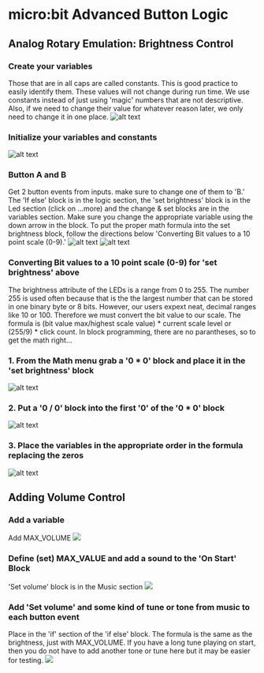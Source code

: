 # micro:bit Advanced Button Logic
## Analog Rotary Emulation: Brightness Control
### Create your variables
Those that are in all caps are called constants. This is good practice to easily identify them. These values will not change during run time. We use constants instead of just using 'magic' numbers that are not descriptive. Also, if we need to change their value for whatever reason later, we only need to change it in one place.
![alt text](https://github.com/SAYbaw/Gotham/blob/main/images/microbit/Screen%20Shot%202023-04-16%20at%204.20.53%20PM.png)
### Initialize your variables and constants
![alt text](https://github.com/SAYbaw/Gotham/blob/main/images/microbit/Screen%20Shot%202023-04-16%20at%204.21.55%20PM.png)
### Button A and B
Get 2 button events from inputs. make sure to change one of them to 'B.' The 'If else' block is in the logic section, the 'set brightness' block is in the Led section (click on ...more) and the change & set blocks are in the variables section. Make sure you change the appropriate variable using the down arrow in the block. To put the proper math formula into the set brightness block, follow the directions below 'Converting Bit values to a 10 point scale (0-9).'
![alt text](https://github.com/SAYbaw/Gotham/blob/main/images/microbit/Screen%20Shot%202023-04-16%20at%204.22.27%20PM.png)
![alt text](https://github.com/SAYbaw/Gotham/blob/main/images/microbit/Screen%20Shot%202023-04-16%20at%204.22.46%20PM.png)
### Converting Bit values to a 10 point scale (0-9) for 'set brightness' above
The brightness attribute of the LEDs is a range from 0 to 255. The number 255 is used often because that is the the largest number that can be stored in one binary byte or 8 bits. However, our users expext neat, decimal ranges like 10 or 100. Therefore we must convert the bit value to our scale. The formula is (bit value max/highest scale value) * current scale level or (255/9) * click count. In block programming, there are no parantheses, so to get the math right...
### 1. From the Math menu grab a '0 * 0' block and place it in the 'set brightness' block
![alt text](https://github.com/SAYbaw/Gotham/blob/main/images/microbit/Screen%20Shot%202023-04-16%20at%204.28.56%20PM.png)
### 2. Put a '0 / 0' block into the first '0' of the '0 * 0' block
![alt text](https://github.com/SAYbaw/Gotham/blob/main/images/microbit/Screen%20Shot%202023-04-16%20at%204.29.31%20PM.png)
### 3. Place the variables in the appropriate order in the formula replacing the zeros
![alt text](https://github.com/SAYbaw/Gotham/blob/main/images/microbit/Screen%20Shot%202023-04-16%20at%204.30.21%20PM.png)
## Adding Volume Control
### Add a variable
Add MAX_VOLUME
![](https://github.com/SAYbaw/Gotham/blob/main/images/microbit/Screen%20Shot%202023-04-17%20at%209.23.27%20AM.png)
### Define (set) MAX_VALUE and add a sound to the 'On Start' Block
'Set volume' block is in the Music section
![](https://github.com/SAYbaw/Gotham/blob/main/images/microbit/Screen%20Shot%202023-04-17%20at%209.24.03%20AM.png)
### Add 'Set volume' and some kind of tune or tone from music to each button event
Place in the 'if' section of the 'if else' block. The formula is the same as the brightness, just with MAX_VOLUME. If you have a long tune playing on start, then you do not have to add another tone or tune here but it may be easier for testing.
![](https://github.com/SAYbaw/Gotham/blob/main/images/microbit/Screen%20Shot%202023-04-17%20at%2012.04.46%20PM.png)
